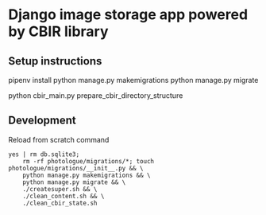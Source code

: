 # Django image storage app powered by CBIR library

## Setup instructions
pipenv install
python manage.py makemigrations
python manage.py migrate

python cbir_main.py prepare_cbir_directory_structure

## Development

Reload from scratch command
```
yes | rm db.sqlite3;
    rm -rf photologue/migrations/*; touch photologue/migrations/__init__.py && \
    python manage.py makemigrations && \
    python manage.py migrate && \
    ./createsuper.sh && \
    ./clean_content.sh && \
    ./clean_cbir_state.sh
```
